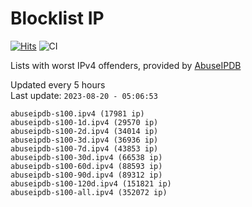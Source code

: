 # Blocklist IP

[![Hits](https://hits.seeyoufarm.com/api/count/incr/badge.svg?url=https%3A%2F%2Fgithub.com%2Fborestad%2Fblocklist-ip%2F&count_bg=%2379C83D&title_bg=%23555555&icon=&icon_color=%23E7E7E7&title=hits&edge_flat=false)](https://hits.seeyoufarm.com)  ![CI](https://img.shields.io/github/workflow/status/borestad/blocklist-ip/CI?style=flat-square)

Lists with worst IPv4 offenders, provided by [AbuseIPDB](https://www.abuseipdb.com/)

<!-- FOOTER-PLACEHOLDER -->
Updated every 5 hours<br>
Last update: `2023-08-20 - 05:06:53`
```
abuseipdb-s100.ipv4 (17981 ip)
abuseipdb-s100-1d.ipv4 (29570 ip)
abuseipdb-s100-2d.ipv4 (34014 ip)
abuseipdb-s100-3d.ipv4 (36936 ip)
abuseipdb-s100-7d.ipv4 (43853 ip)
abuseipdb-s100-30d.ipv4 (66538 ip)
abuseipdb-s100-60d.ipv4 (88593 ip)
abuseipdb-s100-90d.ipv4 (89312 ip)
abuseipdb-s100-120d.ipv4 (151821 ip)
abuseipdb-s100-all.ipv4 (352072 ip)
```
